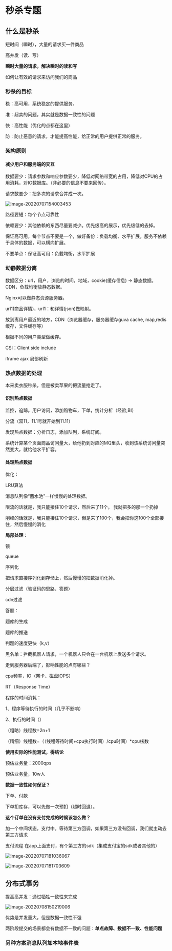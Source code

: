# 秒杀专题

## 什么是秒杀

短时间（瞬时），大量的请求买一件商品

高并发（读、写）

**瞬时大量的请求，解决瞬时的读和写**



如何让有效的请求来访问我们的商品



### 秒杀的目标

稳：高可用，系统稳定的提供服务。



准：超卖的问题，其实就是数据一致性的问题



快：高性能（优化的点都在这里）



防：防止恶意的请求，才能提高性能，给正常的用户提供正常的服务。





### 架构原则

#### 减少用户和服务端的交互



数据要少：请求参数和响应参数要少，降低对网络带宽的占用，降低对CPU的占用消耗，对IO数据库。（非必要的信息不要来回传）。

请求数要少：把多次的请求合并成一次。

![image-20220707154003453](image/image-20220707154003453.png) 

路径要短：每个节点可靠性

依赖要少：其他依赖的东西尽量要减少。优先级高的展示，优先级低的去掉。

保证高可用，每个节点不要是一个，做好备份：负载均衡、水平扩展，服务不依赖于具体的数据，可以横向扩展。



不要单点：保证高可用：负载均衡，水平扩展



### 动静数据分离

数据区分：url，用户，浏览的时间，地域，cookie(缓存信息) -> 静态数据。CDN，负载均衡放静态数据。

Nginx可以做静态资源服务器。



url1(商品详情)，url1：和详情(json)做映射。

放到离用户最近的地方，CDN（浏览器缓存，服务器缓存guva cache, map,redis 缓存，文件缓存等）



根据不同的用户类型做缓存。

CSI：Client side include

iframe ajax 局部刷新



### 热点数据的处理

本来卖衣服秒杀，但是被卖苹果的把流量抢走了。



#### 识别热点数据

监控，追踪。用户访问，添加购物车，下单，统计分析（经验,BI）

分流（双11，11.1号就开始到11.11）

发现热点数据：分析日志，添加队列，系统订阅。

系统计算某个页面商品访问量大，给他扔到对应的MQ里头，收到该系统访问量突然变大，就给他水平扩容。



#### 处理热点数据

优化：

LRU算法



消息队列像“蓄水池”一样慢慢的处理数据。



限流的话就是，我只能接住10个请求，然后来了11个， 我就把多的那一个扔掉

削峰的话就是，我只能接住10个请求，但是来了100个，我会把你这100个全部接住，然后慢慢的消化



**局部处理**：

锁

queue

序列化

把请求直接序列化到存储上，然后慢慢的把数据消化掉。



分层过滤（验证码的思路、答题）

cdn过滤



答题：

题库的生成

题库的推送

判题的速度更快（k,v）



黑名单：拦截机器人请求，一个机器人只会在一台机器上发送多个请求。



走到服务器后端了，影响性能的点有哪些？

cpu频率，IO（网卡、磁盘IOPS）



RT（Response Time）

程序的时间消耗：

1、程序等待执行的时间（几乎不影响）

2、执行的时间（）





（粗略）线程数=2n+1

（精细）线程数=（（线程等待时间+cpu执行时间）/cpu时间）*cpu核数

**使用实际的性能测试，得结论**



预估业务量：2000qps

预估业务量，10w人



**数据一致性如何保证？**

下单、付款

下单扣库存，可以先做一次预扣（超时回退）。

**这个订单在没有支付完成的时候该怎么做？**

加一个中间状态，支付中。等待第三方回调，如果第三方没有回调，我们就主动去第三方请求



支付流程
在app上面支付，有个第三方的sdk（集成支付宝的sdk或者其他的）



![image-20220707181036067](image/image-20220707181036067.png) 





![image-20220707181703609](image/image-20220707181703609.png)



## 分布式事务

提高高并发：通过牺牲一致性来完成

![image-20220708150219006](D:\TyporaNote\马士兵教育\技术\秒杀\分布式专题.assets\image-20220708150219006.png) 

优势是并发量大，但是数据一致性不强



两阶段提交的场景都会有数据不一致的问题：**单点故障、数据不一致、性能问题**









### 另种方案消息队列加本地事件表

























